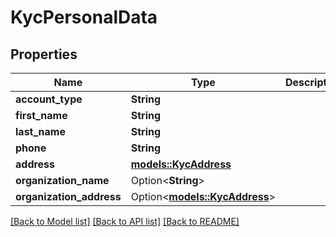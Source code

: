 # KycPersonalData

## Properties

Name | Type | Description | Notes
------------ | ------------- | ------------- | -------------
**account_type** | **String** |  | 
**first_name** | **String** |  | 
**last_name** | **String** |  | 
**phone** | **String** |  | 
**address** | [**models::KycAddress**](KycAddress.md) |  | 
**organization_name** | Option<**String**> |  | [optional]
**organization_address** | Option<[**models::KycAddress**](KycAddress.md)> |  | [optional]

[[Back to Model list]](../README.md#documentation-for-models) [[Back to API list]](../README.md#documentation-for-api-endpoints) [[Back to README]](../README.md)


